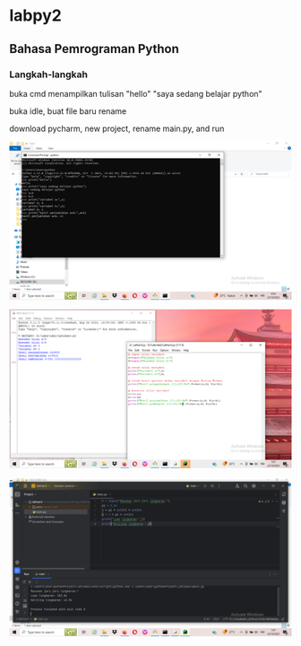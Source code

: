 # labpy2
## Bahasa Pemrograman Python
### Langkah-langkah
<p>buka cmd menampilkan tulisan "hello" "saya sedang belajar python"</p>
<p>buka idle, buat file baru rename</p>
<p>download pycharm, new project, rename main.py, and run</p>

![Gambar 1](screenshot/ss1.png)

![Gambar 2](screenshot/ss2.png)

![Gambar 3](screenshot/ss3.png)
